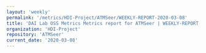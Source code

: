 ```yaml
---
layout: 'weekly'
permalink: '/metrics/HDI-Project/ATMSeer/WEEKLY-REPORT-2020-03-08'
title: 'DAI Lab OSS Metrics Metrics report for ATMSeer | WEEKLY-REPORT-2020-03-08'
organization: 'HDI-Project'
repository: 'ATMSeer'
current_date: '2020-03-08'
---
```


